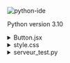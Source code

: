 ![python-ide](https://github.com/EASYTOOLSCIENCE/python-ide/assets/137708737/74206d83-89e2-4e2d-81f6-8eb2765fa4e4)

Python version 3.10



<details>

<summary>Button.jsx</summary>

```
<button type="submit" 
  className={`
          px-4 py-2 rounded-full 
          flex items-center gap-2 
          text-white
          shadow-[-5px_-5px_10px_rgba(255,_255,_255,_0.8),_5px_5px_10px_rgba(0,_0,_0,_0.25)]
          transition-all
          hover:shadow-[-1px_-1px_5px_rgba(255,_255,_255,_0.6),_1px_1px_5px_rgba(0,_0,_0,_0.3),inset_-2px_-2px_5px_rgba(255,_255,_255,_1),inset_2px_2px_4px_rgba(0,_0,_0,_0.3)]
          hover:text-white 
      `}
>
  Submit
</button>
``` 
</details>

<details>

<summary>style.css</summary>

```
.editor {
    display: inline-flex;
    gap: 10px;
    font-family: monospace;
    line-height: 21px;
    background: #1e1e1e;
    border-radius: 2px;
    padding: 20px 10px;
    width: 100%;
  }

  .line-numbers {
    width: 20px;
    text-align: right;
  }

  .line-numbers span {
    counter-increment:  linenumber;
  }

  .line-numbers span::before {
    content: counter(linenumber);
    display: block;
    color: #506882;
  }

  textarea {
    line-height: 21px;
    overflow-y: hidden;
    padding: 0;
    border: 0;
    background: #282a3a;
    color: #FFF;
    width: 100%;
    min-height: 50vh;
    outline: none;
    resize: none;
  }
``` 
</details>


<details>
<summary>serveur_test.py</summary>

```
import pydoodle

PYDOODLE_CLIENT_ID=<your_client_id>
PYDOODLE_CLIENT_SECRET=<your_client_secret>

c = pydoodle.Compiler(clientId=PYDOODLE_CLIENT_ID, clientSecret=PYDOODLE_CLIENT_SECRET)
result = c.execute(script="print('Hello World')", language="python3")
usage = c.usage()
print(usage, result.output, sep='\n')
``` 
</details>
